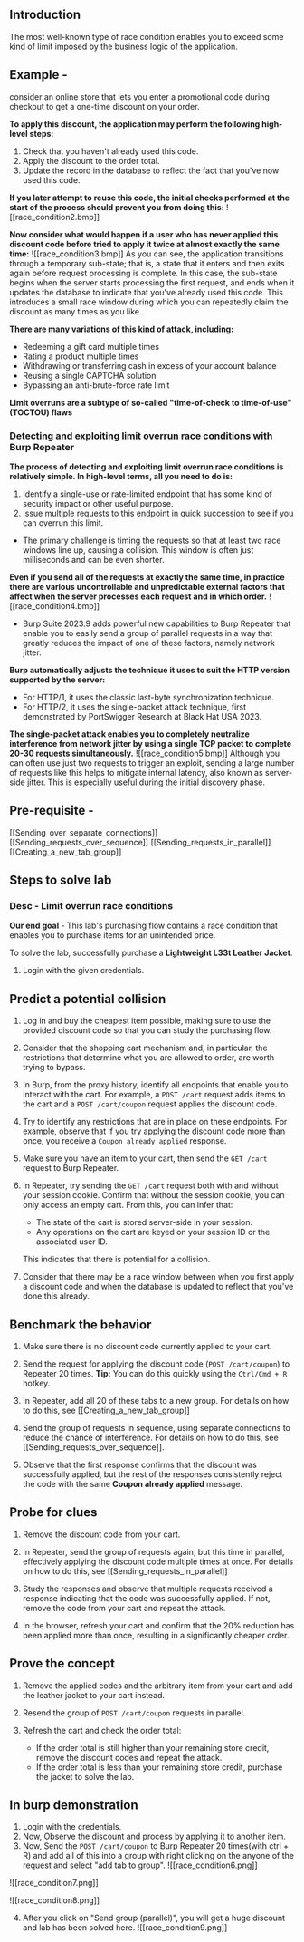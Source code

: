## Introduction
The most well-known type of race condition enables you to exceed some kind of limit imposed by the business logic of the application.

## Example - 
consider an online store that lets you enter a promotional code during checkout to get a one-time discount on your order. 

**To apply this discount, the application may perform the following high-level steps:**
1. Check that you haven't already used this code.
2. Apply the discount to the order total.
3. Update the record in the database to reflect the fact that you've now used this code.

**If you later attempt to reuse this code, the initial checks performed at the start of the process should prevent you from doing this:**
![[race_condition2.bmp]]

**Now consider what would happen if a user who has never applied this discount code before tried to apply it twice at almost exactly the same time:**
![[race_condition3.bmp]]
As you can see, the application transitions through a temporary sub-state; that is, a state that it enters and then exits again before request processing is complete.
In this case, the sub-state begins when the server starts processing the first request, and ends when it updates the database to indicate that you've already used this code. This introduces a small race window during which you can repeatedly claim the discount as many times as you like.

**There are many variations of this kind of attack, including:**
- Redeeming a gift card multiple times
- Rating a product multiple times
- Withdrawing or transferring cash in excess of your account balance
- Reusing a single CAPTCHA solution
- Bypassing an anti-brute-force rate limit

**Limit overruns are a subtype of so-called "time-of-check to time-of-use" (TOCTOU) flaws**

### Detecting and exploiting limit overrun race conditions with Burp Repeater

**The process of detecting and exploiting limit overrun race conditions is relatively simple. In high-level terms, all you need to do is:**
1. Identify a single-use or rate-limited endpoint that has some kind of security impact or other useful purpose.
2. Issue multiple requests to this endpoint in quick succession to see if you can overrun this limit.

- The primary challenge is timing the requests so that at least two race windows line up, causing a collision. This window is often just milliseconds and can be even shorter.

**Even if you send all of the requests at exactly the same time, in practice there are various uncontrollable and unpredictable external factors that affect when the server processes each request and in which order.**
![[race_condition4.bmp]]
- Burp Suite 2023.9 adds powerful new capabilities to Burp Repeater that enable you to easily send a group of parallel requests in a way that greatly reduces the impact of one of these factors, namely network jitter.

**Burp automatically adjusts the technique it uses to suit the HTTP version supported by the server:**
- For HTTP/1, it uses the classic last-byte synchronization technique.
- For HTTP/2, it uses the single-packet attack technique, first demonstrated by PortSwigger Research at Black Hat USA 2023.

**The single-packet attack enables you to completely neutralize interference from network jitter by using a single TCP packet to complete 20-30 requests simultaneously.**
![[race_condition5.bmp]]
Although you can often use just two requests to trigger an exploit, sending a large number of requests like this helps to mitigate internal latency, also known as server-side jitter. This is especially useful during the initial discovery phase.

## Pre-requisite - 
[[Sending_over_separate_connections]]
[[Sending_requests_over_sequence]]
[[Sending_requests_in_parallel]]
[[Creating_a_new_tab_group]]
## Steps to solve lab
### Desc - Limit overrun race conditions
**Our end goal** - This lab's purchasing flow contains a race condition that enables you to purchase items for an unintended price.

To solve the lab, successfully purchase a **Lightweight L33t Leather Jacket**.

1. Login with the given credentials.
## Predict a potential collision

1. Log in and buy the cheapest item possible, making sure to use the provided discount code so that you can study the purchasing flow.
    
2. Consider that the shopping cart mechanism and, in particular, the restrictions that determine what you are allowed to order, are worth trying to bypass.
    
3. In Burp, from the proxy history, identify all endpoints that enable you to interact with the cart. For example, a `POST /cart` request adds items to the cart and a `POST /cart/coupon` request applies the discount code.
    
4. Try to identify any restrictions that are in place on these endpoints. For example, observe that if you try applying the discount code more than once, you receive a `Coupon already applied` response.
    
5. Make sure you have an item to your cart, then send the `GET /cart` request to Burp Repeater.
    
6. In Repeater, try sending the `GET /cart` request both with and without your session cookie. Confirm that without the session cookie, you can only access an empty cart. From this, you can infer that:
    
    - The state of the cart is stored server-side in your session.
    - Any operations on the cart are keyed on your session ID or the associated user ID.
    
    This indicates that there is potential for a collision.
    
7. Consider that there may be a race window between when you first apply a discount code and when the database is updated to reflect that you've done this already.
    

## Benchmark the behavior

1. Make sure there is no discount code currently applied to your cart.
    
2. Send the request for applying the discount code (`POST /cart/coupon`) to Repeater 20 times. **Tip:** You can do this quickly using the `Ctrl/Cmd + R` hotkey.
    
3. In Repeater, add all 20 of these tabs to a new group. For details on how to do this, see [[Creating_a_new_tab_group]]
    
4. Send the group of requests in sequence, using separate connections to reduce the chance of interference. For details on how to do this, see [[Sending_requests_over_sequence]].
    
5. Observe that the first response confirms that the discount was successfully applied, but the rest of the responses consistently reject the code with the same **Coupon already applied** message.
    

## Probe for clues

1. Remove the discount code from your cart.
    
2. In Repeater, send the group of requests again, but this time in parallel, effectively applying the discount code multiple times at once. For details on how to do this, see [[Sending_requests_in_parallel]]
    
3. Study the responses and observe that multiple requests received a response indicating that the code was successfully applied. If not, remove the code from your cart and repeat the attack.
    
4. In the browser, refresh your cart and confirm that the 20% reduction has been applied more than once, resulting in a significantly cheaper order.
    

## Prove the concept

1. Remove the applied codes and the arbitrary item from your cart and add the leather jacket to your cart instead.
    
2. Resend the group of `POST /cart/coupon` requests in parallel.
    
3. Refresh the cart and check the order total:
    
    - If the order total is still higher than your remaining store credit, remove the discount codes and repeat the attack.
    - If the order total is less than your remaining store credit, purchase the jacket to solve the lab.

## In burp demonstration
1. Login with the credentials.
2. Now, Observe the discount and process by applying it to another item.
3. Now, Send the `POST /cart/coupon` to Burp Repeater 20 times(with ctrl + R) and add all of this into a group with right clicking on the anyone of the request and select "add tab to group".
![[race_condition6.png]]

![[race_condition7.png]]

![[race_condition8.png]]

4. After you click on "Send group (parallel)", you will get a huge discount and lab has been solved here. 
![[race_condition9.png]]

